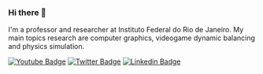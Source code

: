 ### Hi there 👋

I'm a professor and researcher at Instituto Federal do Rio de Janeiro. My main topics research are computer graphics, videogame dynamic balancing and physics simulation.

[![Youtube Badge](https://img.shields.io/badge/-Youtube-FF0000?style=flat-square&labelColor=FF0000&logo=youtube&logoColor=white&link=https://www.youtube.com/channel/UCLGLvUPev-_Xx6jcBqhuDYg?view_as=subscriber)](https://www.youtube.com/channel/UCLGLvUPev-_Xx6jcBqhuDYg?view_as=subscriber)
[![Twitter Badge](https://img.shields.io/badge/-Twitter-1ca0f1?style=flat-square&labelColor=1ca0f1&logo=twitter&logoColor=white&link=https://twitter.com/jricardojunior)](https://twitter.com/jricardojunior)
[![Linkedin Badge](https://img.shields.io/badge/-LinkedIn-blue?style=flat-square&logo=Linkedin&logoColor=white&link=https://www.linkedin.com/in/jricardojunior/)](https://www.linkedin.com/in/jricardojunior/)

<!--
**josericardojr/josericardojr** is a ✨ _special_ ✨ repository because its `README.md` (this file) appears on your GitHub profile.

Here are some ideas to get you started:

- 🔭 I’m currently working on ...
- 🌱 I’m currently learning ...
- 👯 I’m looking to collaborate on ...
- 🤔 I’m looking for help with ...
- 💬 Ask me about ...
- 📫 How to reach me: ...
- 😄 Pronouns: ...
- ⚡ Fun fact: ...
-->
